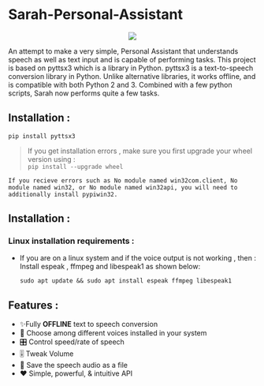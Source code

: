 # Sarah-Personal-Assistant

<p align="center">
  <img width="" height="" src="https://user-images.githubusercontent.com/63748662/125319690-a6760b00-e343-11eb-9fcc-ddfe102dd2cc.PNG">
</p>

An attempt to make a very simple, Personal Assistant that understands speech as well as text input and is capable of performing tasks. This project is based on pyttsx3 which is a library in Python. pyttsx3 is a text-to-speech conversion library in Python. Unlike alternative libraries, it works offline, and is compatible with both Python 2 and 3. Combined with a few python scripts, Sarah now performs quite a few tasks.

## Installation :
	pip install pyttsx3
> If you get installation errors , make sure you first upgrade your wheel version using :  
`pip install --upgrade wheel`

`If you recieve errors such as No module named win32com.client, No module named win32, or No module named win32api, you will need to additionally install pypiwin32.`
## Installation :


### Linux installation requirements : 
+ If you are on a linux system and if the voice output is not working , then  : 
	Install espeak , ffmpeg and libespeak1 as shown below: 
	```
	sudo apt update && sudo apt install espeak ffmpeg libespeak1
	```
## Features : 
- ✨Fully **OFFLINE** text to speech conversion
- 🎈 Choose among different voices installed in your system
- 🎛 Control speed/rate of speech
- 🎚 Tweak Volume
- 📀 Save the speech audio as a file
- ❤️ Simple, powerful, & intuitive API
